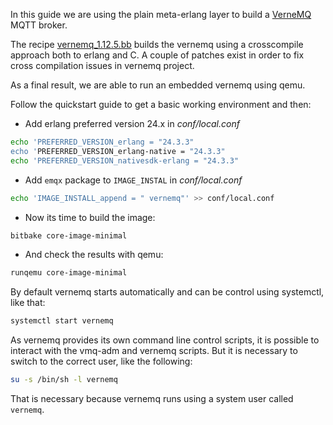 In this guide we are using the plain meta-erlang layer to build a [VerneMQ](hhttps://vernemq.com/) MQTT broker.

The recipe [vernemq_1.12.5.bb](https://github.com/meta-erlang/meta-erlang/blob/master/recipes-connectivity/vernemq/vernemq_1.12.5.bb) builds the vernemq using a crosscompile approach both to erlang and C. A couple of patches exist in order to fix cross compilation issues in vernemq project.

As a final result, we are able to run an embedded vernemq using qemu.

Follow the quickstart guide to get a basic working environment and then:

- Add erlang preferred version 24.x in _conf/local.conf_

```bash
echo 'PREFERRED_VERSION_erlang = "24.3.3"
echo 'PREFERRED_VERSION_erlang-native = "24.3.3"
echo 'PREFERRED_VERSION_nativesdk-erlang = "24.3.3"
```

- Add `emqx` package to `IMAGE_INSTAL` in _conf/local.conf_

```bash
echo 'IMAGE_INSTALL_append = " vernemq"' >> conf/local.conf
```

- Now its time to build the image:

```bash
bitbake core-image-minimal
```

- And check the results with qemu:

```bash
runqemu core-image-minimal
```

By default vernemq starts automatically and can be control using systemctl, like that:

```bash
systemctl start vernemq
```

As vernemq provides its own command line control scripts, it is possible to interact with the vmq-adm and vernemq scripts.
But it is necessary to switch to the correct user, like the following:

```bash
su -s /bin/sh -l vernemq
```

That is necessary because vernemq runs using a system user called `vernemq`.
